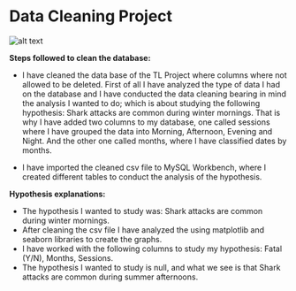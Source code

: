 # Data Cleaning Project

![alt text](https://animalsake.com/wp-content/uploads/2020/05/gerald-schombs-GBDkr3k96DE-unsplash-scaled.jpg)


**Steps followed to clean the database:**

+ I have cleaned the data base of the TL Project where columns where not allowed to be deleted. 
First of all I have analyzed the type of data I had on the database and I have conducted the data cleaning bearing in mind the analysis I wanted to do; which is about studying the following hypothesis: Shark attacks are common during winter mornings. 
That is why I have added two columns to my database, one called sessions where I have grouped the data into Morning, Afternoon, Evening and Night. And the other one called months, where I have classified dates by months.

+ I have imported the cleaned csv file to MySQL Workbench, where I created different tables to conduct the analysis of the hypothesis. 

**Hypothesis explanations:**
+ The hypothesis I wanted to study was: Shark attacks are common during winter mornings. 
+ After cleaning the csv file I have analyzed the using matplotlib and seaborn libraries to create the graphs. 
+ I have worked with the following columns to study my hypothesis: Fatal (Y/N), Months, Sessions. 
+ The hypothesis I wanted to study is null, and what we see is that Shark attacks are common during summer afternoons. 
